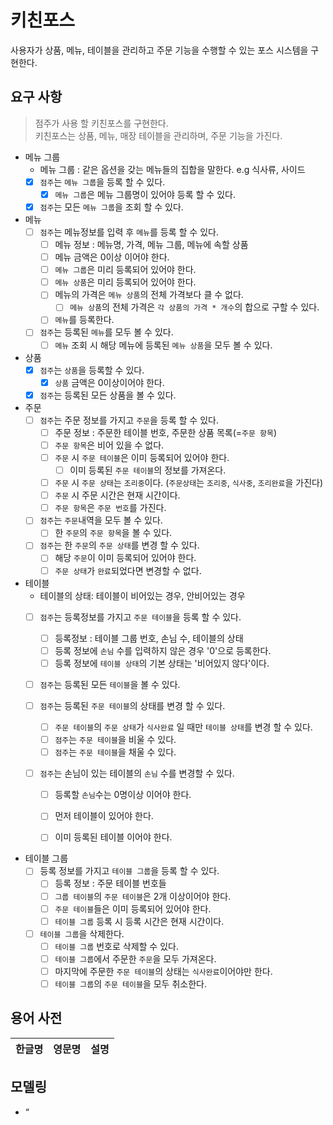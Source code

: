 # 키친포스

사용자가 상품, 메뉴, 테이블을 관리하고 주문 기능을 수행할 수 있는 포스 시스템을 구현한다.


## 요구 사항
> 점주가 사용 할 키친포스를 구현한다.       
키친포스는 상품, 메뉴, 매장 테이블을 관리하며, 주문 기능을 가진다. 

- 메뉴 그룹
    - 메뉴 그룹 : 같은 옵션을 갖는 메뉴들의 집합을 말한다. e.g 식사류, 사이드
    - [x] `점주`는 `메뉴 그룹`을 등록 할 수 있다.
        - [x] `메뉴 그룹`은 메뉴 그룹명이 있어야 등록 할 수 있다.  
        
    - [x] `점주`는 모든 `메뉴 그룹`을 조회 할 수 있다. 
    
- 메뉴
    - [ ] `점주`는 메뉴정보를 입력 후 `메뉴`를 등록 할 수 있다. 
        - [ ] 메뉴 정보 : 메뉴명, 가격, 메뉴 그룹, 메뉴에 속할 상품
        - [ ] 메뉴 금액은 0이상 이어야 한다. 
        - [ ] `메뉴 그룹`은 미리 등록되어 있어야 한다.  
        - [ ] `메뉴 상품`은 미리 등록되어 있어야 한다. 
        - [ ] 메뉴의 가격은 `메뉴 상품`의 전체 가격보다 클 수 없다.
            - [ ] `메뉴 상품`의 전체 가격은 `각 상품의 가격 * 개수`의 합으로 구할 수 있다.
        - [ ] `메뉴`를 등록한다. 
                
    - [ ] `점주`는 등록된 `메뉴`를 모두 볼 수 있다. 
        - [ ] `메뉴` 조회 시 해당 메뉴에 등록된 `메뉴 상품`을 모두 볼 수 있다.

- 상품
    - [x] `점주`는 `상품`을 등록할 수 있다. 
        - [x] `상품` 금액은 0이상이어야 한다.
        
    - [x] `점주`는 등록된 모든 상품을 볼 수 있다.  

- 주문
    - [ ] `점주`는 주문 정보를 가지고 `주문`을 등록 할 수 있다.
        - [ ] 주문 정보 : 주문한 테이블 번호, 주문한 상품 목록(=`주문 항목`)
        - [ ] `주문 항목`은 비어 있을 수 없다.
        - [ ] `주문` 시 `주문 테이블`은 이미 등록되어 있어야 한다.
            - [ ] 이미 등록된 `주문 테이블`의 정보를 가져온다. 
        - [ ] `주문` 시 `주문 상태`는 `조리중`이다. (`주문상태`는 `조리중`, `식사중`, `조리완료`을 가진다)
        - [ ] `주문` 시 주문 시간은 현재 시간이다. 
        - [ ] `주문 항목`은 `주문 번호`를 가진다.
        
    - [ ] `점주`는 `주문`내역을 모두 볼 수 있다.
        - [ ] 한 `주문`의 `주문 항목`을 볼 수 있다.
        
    - [ ] `점주`는 한 `주문`의 `주문 상태`를 변경 할 수 있다.
        - [ ] 해당 `주문`이 이미 등록되어 있어야 한다.
        - [ ] `주문 상태`가 `완료`되었다면 변경할 수 없다.
    
- 테이블  
    -  테이블의 상태: 테이블이 비어있는 경우, 안비어있는 경우 
    - [ ] `점주`는 등록정보를 가지고 `주문 테이블`을 등록 할 수 있다.
        - [ ] 등록정보 : 테이블 그룹 번호, 손님 수, 테이블의 상태
        - [ ] 등록 정보에 `손님` 수를 입력하지 않은 경우 '0'으로 등록한다. 
        - [ ] 등록 정보에 `테이블 상태`의 기본 상태는 '비어있지 않다'이다.    
     
    - [ ] `점주`는 등록된 모든 `테이블`을 볼 수 있다.
    
    - [ ] `점주`는 등록된 `주문 테이블`의 상태를 변경 할 수 있다.  
        - [ ] `주문 테이블`의 `주문 상태`가 `식사완료` 일 때만 `테이블 상태`를 변경 할 수 있다. 
        - [ ] `점주`는 `주문 테이블`을 비울 수 있다.
        - [ ] `점주`는 `주문 테이블`을 채울 수 있다.
        
    - [ ] `점주`는 손님이 있는 테이블의 `손님` 수를 변경할 수 있다.  
        - [ ] 등록할 `손님`수는 0명이상 이어야 한다.
        - [ ] 먼저 테이블이 있어야 한다.
        - [ ] 이미 등록된 테이블 이어야 한다.
          

- 테이블 그룹
    - [ ] 등록 정보를 가지고 `테이블 그룹`을 등록 할 수 있다.
        - [ ] 등록 정보 : 주문 테이블 번호들  
        - [ ] `그룹 테이블`의 `주문 테이블`은 2개 이상이어야 한다.
        - [ ] `주문 테이블`들은 이미 등록되어 있어야 한다.
        - [ ] `테이블 그룹` 등록 시 등록 시간은 현재 시간이다. 
     
    - [ ] `테이블 그룹`을 삭제한다.
        - [ ] `테이블 그룹` 번호로 삭제할 수 있다.
        - [ ] `테이블 그룹`에서 주문한 `주문`을 모두 가져온다. 
        - [ ] 마지막에 주문한 `주문 테이블`의 상태는 `식사완료`이어야만 한다.
        - [ ] `테이블 그룹`의 `주문 테이블`을 모두 취소한다.
        
## 용어 사전

| 한글명 | 영문명 | 설명 |
| --- | --- | --- |

## 모델링

- “
